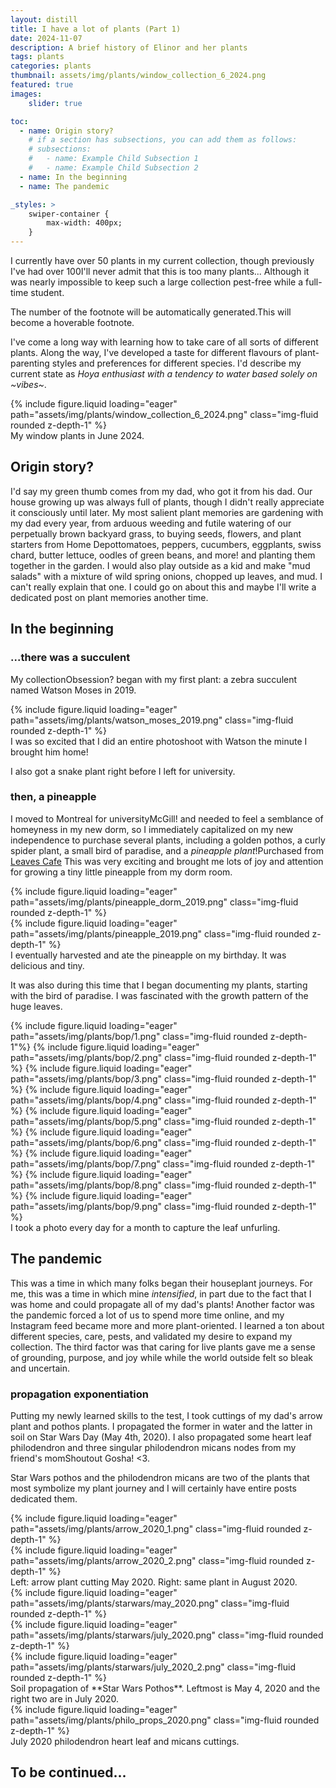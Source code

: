 ```yaml
---
layout: distill
title: I have a lot of plants (Part 1)
date: 2024-11-07
description: A brief history of Elinor and her plants 
tags: plants
categories: plants
thumbnail: assets/img/plants/window_collection_6_2024.png
featured: true
images:
    slider: true

toc:
  - name: Origin story?
    # if a section has subsections, you can add them as follows:
    # subsections:
    #   - name: Example Child Subsection 1
    #   - name: Example Child Subsection 2
  - name: In the beginning
  - name: The pandemic

_styles: >
    swiper-container {
        max-width: 400px;
    }
---
```


I currently have over 50 plants in my current collection, though previously I've had over 100<d-footnote>I'll never admit that this is too many plants... Although it was nearly impossible to keep such a large collection pest-free while a full-time student.</d-footnote>

The number of the footnote will be automatically generated.<d-footnote>This will become a hoverable footnote.</d-footnote>

I've come a long way with learning how to take care of all sorts of different plants. Along the way, I've developed a taste for different flavours of plant-parenting styles and preferences for different species. I'd describe my current state as _Hoya enthusiast with a tendency to water based solely on ~vibes~_.

<div class="row mt-3">
    <div class="col-sm mt-3 mt-md-0">
        {% include figure.liquid loading="eager" path="assets/img/plants/window_collection_6_2024.png" class="img-fluid rounded z-depth-1"  %}
    </div>
</div>
<div class="caption">
    My window plants in June 2024.
</div>

## Origin story?

I'd say my green thumb comes from my dad, who got it from his dad. Our house growing up was always full of plants, though I didn't really appreciate it consciously until later. My most salient plant memories are gardening with my dad every year, from arduous weeding and futile watering of our perpetually brown backyard grass, to buying seeds, flowers, and plant starters from Home Depot<d-footnote>tomatoes, peppers, cucumbers, eggplants, swiss chard, butter lettuce, oodles of green beans, and more!</d-footnote> and planting them together in the garden. I would also play outside as a kid and make "mud salads" with a mixture of wild spring onions, chopped up leaves, and mud. I can't really explain that one. I could go on about this and maybe I'll write a dedicated post on plant memories another time.


## In the beginning

### ...there was a succulent
My collection<d-footnote>Obsession?</d-footnote> began with my first plant: a zebra succulent named Watson Moses in 2019.

<div class="row mt-3">
    <div class="col-sm mt-3 mt-md-0">
        {% include figure.liquid loading="eager" path="assets/img/plants/watson_moses_2019.png" class="img-fluid rounded z-depth-1"  %}
    </div>
</div>
<div class="caption">
    I was so excited that I did an entire photoshoot with Watson the minute I brought him home!
</div>

I also got a snake plant right before I left for university.

### then, a pineapple

I moved to Montreal for university<d-footnote>McGill!</d-footnote> and needed to feel a semblance of homeyness in my new dorm, so I immediately capitalized on my new independence to purchase several plants, including a golden pothos, a curly spider plant, a small bird of paradise, and a _pineapple plant_!<d-footnote>Purchased from [Leaves Cafe](https://maps.app.goo.gl/EiwxsHBTZrxBJo8T7)</d-footnote> This was very exciting and brought me lots of joy and attention for growing a tiny little pineapple from my dorm room.


<div class="row mt-3" style="max-height: 400px">
    <div class="col-sm mt-3 mt-md-0">
        {% include figure.liquid loading="eager" path="assets/img/plants/pineapple_dorm_2019.png" class="img-fluid rounded z-depth-1"  %}
    </div>
    <div class="col-sm mt-3 mt-md-0">
        {% include figure.liquid loading="eager" path="assets/img/plants/pineapple_2019.png" class="img-fluid rounded z-depth-1"  %}
    </div>
</div>
<div class="caption">
    I eventually harvested and ate the pineapple on my birthday. It was delicious and tiny.
</div>

It was also during this time that I began documenting my plants, starting with the bird of paradise. I was fascinated with the growth pattern of the huge leaves.

<swiper-container keyboard="true" navigation="true" pagination="true" pagination-clickable="true" pagination-dynamic-bullets="true" rewind="true">
  <swiper-slide>{% include figure.liquid loading="eager" path="assets/img/plants/bop/1.png" class="img-fluid rounded z-depth-1"%}</swiper-slide>
  <swiper-slide>{% include figure.liquid loading="eager" path="assets/img/plants/bop/2.png" class="img-fluid rounded z-depth-1" %}</swiper-slide>
  <swiper-slide>{% include figure.liquid loading="eager" path="assets/img/plants/bop/3.png" class="img-fluid rounded z-depth-1" %}</swiper-slide>
  <swiper-slide>{% include figure.liquid loading="eager" path="assets/img/plants/bop/4.png" class="img-fluid rounded z-depth-1"  %}</swiper-slide>
  <swiper-slide>{% include figure.liquid loading="eager" path="assets/img/plants/bop/5.png" class="img-fluid rounded z-depth-1"  %}</swiper-slide>
  <swiper-slide>{% include figure.liquid loading="eager" path="assets/img/plants/bop/6.png" class="img-fluid rounded z-depth-1"  %}</swiper-slide>
  <swiper-slide>{% include figure.liquid loading="eager" path="assets/img/plants/bop/7.png" class="img-fluid rounded z-depth-1"  %}</swiper-slide>
  <swiper-slide>{% include figure.liquid loading="eager" path="assets/img/plants/bop/8.png" class="img-fluid rounded z-depth-1"  %}</swiper-slide>
  <swiper-slide>{% include figure.liquid loading="eager" path="assets/img/plants/bop/9.png" class="img-fluid rounded z-depth-1"  %}</swiper-slide>
</swiper-container>
<div class="caption">
    I took a photo every day for a month to capture the leaf unfurling.
</div>

## The pandemic

This was a time in which many folks began their houseplant journeys. For me, this was a time in which mine _intensified_, in part due to the fact that I was home and could propagate all of my dad's plants! Another factor was the pandemic forced a lot of us to spend more time online, and my Instagram feed became more and more plant-oriented. I learned a ton about different species, care, pests, and validated my desire to expand my collection. The third factor was that caring for live plants gave me a sense of grounding, purpose, and joy while while the world outside felt so bleak and uncertain. 

### propagation exponentiation

Putting my newly learned skills to the test, I took cuttings of my dad's arrow plant and pothos plants. I propagated the former in water and the latter in soil on Star Wars Day (May 4th, 2020). I also propagated some heart leaf philodendron and three singular philodendron micans nodes from my friend's mom<d-footnote>Shoutout Gosha! <3</d-footnote>.

Star Wars pothos and the philodendron micans are two of the plants that most symbolize my plant journey and I will certainly have entire posts dedicated them. 

<div class="row mt-3" style="max-height: 400px">
    <div class="col-sm mt-3 mt-md-0">
        {% include figure.liquid loading="eager" path="assets/img/plants/arrow_2020_1.png" class="img-fluid rounded z-depth-1"  %}
    </div>
    <div class="col-sm mt-3 mt-md-0">
        {% include figure.liquid loading="eager" path="assets/img/plants/arrow_2020_2.png" class="img-fluid rounded z-depth-1"  %}
    </div>
</div>
<div class="caption">
    Left: arrow plant cutting May 2020. Right: same plant in August 2020.
</div>

<div class="row mt-3" style="max-height: 400px">
    <div class="col-sm mt-3 mt-md-0">
        {% include figure.liquid loading="eager" path="assets/img/plants/starwars/may_2020.png" class="img-fluid rounded z-depth-1"  %}
    </div>
    <div class="col-sm mt-3 mt-md-0">
        {% include figure.liquid loading="eager" path="assets/img/plants/starwars/july_2020.png" class="img-fluid rounded z-depth-1"  %}
    </div>
    <div class="col-sm mt-3 mt-md-0">
        {% include figure.liquid loading="eager" path="assets/img/plants/starwars/july_2020_2.png" class="img-fluid rounded z-depth-1"  %}
    </div>
</div>
<div class="caption">
    Soil propagation of **Star Wars Pothos**. Leftmost is May 4, 2020 and the right two are in July 2020.
</div>

<div class="row mt-3" style="max-height: 400px">
    <div class="col-sm mt-3 mt-md-0">
        {% include figure.liquid loading="eager" path="assets/img/plants/philo_props_2020.png" class="img-fluid rounded z-depth-1"  %}
    </div>
</div>
<div class="caption">
    July 2020 philodendron heart leaf and micans cuttings.
</div>

## To be continued...

